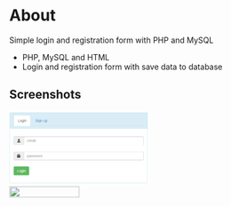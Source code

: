 # About

Simple login and registration form with PHP and MySQL

- PHP, MySQL and HTML 
- Login and registration form with save data to database

## Screenshots

<img src="https://github.com/Art3m198/Simple-login-and-registration-form-with-PHP-and-MySQL/blob/master/screen/login.PNG" width="50%" height="50%">

<img src="https://github.com/Art3m198/-Simple-login-and-registration-form-with-PHP-and-MySQL/blob/master/screen/signup.PNG" width="50%" height="50%">
